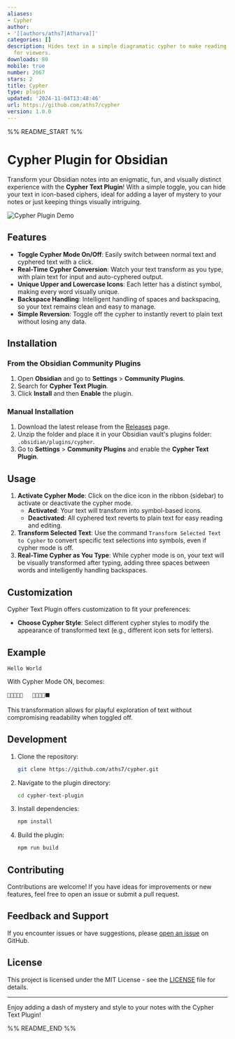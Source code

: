 ```yaml
---
aliases:
- Cypher
author:
- '[[authors/aths7|Atharva]]'
categories: []
description: Hides text in a simple diagramatic cypher to make reading unrecognizable
  for viewers.
downloads: 80
mobile: true
number: 2067
stars: 2
title: Cypher
type: plugin
updated: '2024-11-04T13:48:46'
url: https://github.com/aths7/cypher
version: 1.0.0
---
```


%% README_START %%

# Cypher Plugin for Obsidian

Transform your Obsidian notes into an enigmatic, fun, and visually distinct experience with the **Cypher Text Plugin**! With a simple toggle, you can hide your text in icon-based ciphers, ideal for adding a layer of mystery to your notes or just keeping things visually intriguing.

![Cypher Plugin Demo](https://raw.githubusercontent.com/aths7/cypher/HEAD/link_to_demo_image.gif) <!-- Optional: Add a demo image or GIF showcasing the plugin -->

## Features

-   **Toggle Cypher Mode On/Off**: Easily switch between normal text and cyphered text with a click.
-   **Real-Time Cypher Conversion**: Watch your text transform as you type, with plain text for input and auto-cyphered output.
-   **Unique Upper and Lowercase Icons**: Each letter has a distinct symbol, making every word visually unique.
-   **Backspace Handling**: Intelligent handling of spaces and backspacing, so your text remains clean and easy to manage.
-   **Simple Reversion**: Toggle off the cypher to instantly revert to plain text without losing any data.

## Installation

### From the Obsidian Community Plugins

1. Open **Obsidian** and go to **Settings** > **Community Plugins**.
2. Search for **Cypher Text Plugin**.
3. Click **Install** and then **Enable** the plugin.

### Manual Installation

1. Download the latest release from the [Releases](https://github.com/aths7/cypher/releases) page.
2. Unzip the folder and place it in your Obsidian vault's plugins folder: `.obsidian/plugins/cypher`.
3. Go to **Settings** > **Community Plugins** and enable the **Cypher Text Plugin**.

## Usage

1. **Activate Cypher Mode**: Click on the dice icon in the ribbon (sidebar) to activate or deactivate the cypher mode.
    - **Activated**: Your text will transform into symbol-based icons.
    - **Deactivated**: All cyphered text reverts to plain text for easy reading and editing.
2. **Transform Selected Text**: Use the command `Transform Selected Text to Cypher` to convert specific text selections into symbols, even if cypher mode is off.
3. **Real-Time Cypher as You Type**: While cypher mode is on, your text will be visually transformed after typing, adding three spaces between words and intelligently handling backspaces.

## Customization

Cypher Text Plugin offers customization to fit your preferences:

-   **Choose Cypher Style**: Select different cypher styles to modify the appearance of transformed text (e.g., different icon sets for letters).

## Example

```plaintext
Hello World
```

With Cypher Mode ON, becomes:

```plaintext
🌺💧🍃🍃🔺   🔷🔶🌻🍃⬛
```

This transformation allows for playful exploration of text without compromising readability when toggled off.

## Development

1. Clone the repository:
    ```bash
    git clone https://github.com/aths7/cypher.git
    ```
2. Navigate to the plugin directory:
    ```bash
    cd cypher-text-plugin
    ```
3. Install dependencies:
    ```bash
    npm install
    ```
4. Build the plugin:
    ```bash
    npm run build
    ```

## Contributing

Contributions are welcome! If you have ideas for improvements or new features, feel free to open an issue or submit a pull request.

## Feedback and Support

If you encounter issues or have suggestions, please [open an issue](https://github.com/aths7/cypher/issues) on GitHub.

## License

This project is licensed under the MIT License - see the [LICENSE](LICENSE) file for details.

---

Enjoy adding a dash of mystery and style to your notes with the Cypher Text Plugin!


%% README_END %%
